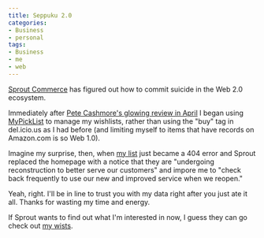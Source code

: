 ```yaml
---
title: Seppuku 2.0
categories:
- Business
- personal
tags:
- Business
- me
- web
---
```


[Sprout Commerce][1] has figured out how to commit suicide in the Web 2.0 ecosystem.

Immediately after [Pete Cashmore's glowing review in April][2] I began using [MyPickList][3] to manage my wishlists, rather than using the "buy" tag in del.icio.us as I had before (and limiting myself to items that have records on Amazon.com is so Web 1.0).

Imagine my surprise, then, when [my list][4] just became a 404 error and Sprout replaced the homepage with a notice that they are "undergoing reconstruction to better serve our customers" and impore me to "check back frequently to use our new and improved service when we reopen."

Yeah, right.  I'll be in line to trust you with my data right after you just ate it all.   Thanks for wasting my time and energy.

If Sprout wants to find out what I'm interested in now, I guess they can go check out [my wists][5].

   [1]: http://www.sproutcommerce.com/
   [2]: http://mashable.com/2006/04/02/mypicklist-product-recommendations-20/
   [3]: http://www.mypicklist.com/
   [4]: http://www.mypicklist.com/mpl/PickListView.do?pickListId=177
   [5]: http://www.wists.com/gerwitz
